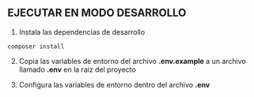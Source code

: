 ## EJECUTAR EN MODO DESARROLLO

1. Instala las dependencias de desarrollo
```
composer install
```
2. Copia las variables de entorno del archivo __.env.example__ a un archivo llamado __.env__ en la raiz del proyecto 

3. Configura las variables de entorno dentro del archivo __.env__